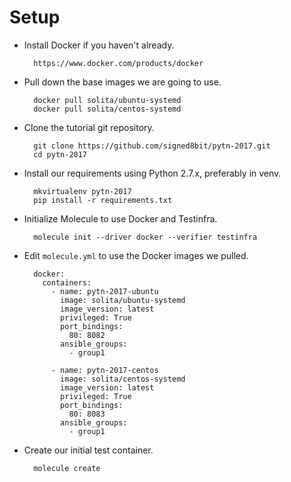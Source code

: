 Setup
=====

* Install Docker if you haven't already.

        https://www.docker.com/products/docker

* Pull down the base images we are going to use.

        docker pull solita/ubuntu-systemd
        docker pull solita/centos-systemd

* Clone the tutorial git repository.

        git clone https://github.com/signed8bit/pytn-2017.git
        cd pytn-2017

* Install our requirements using Python 2.7.x, preferably in venv.

        mkvirtualenv pytn-2017
        pip install -r requirements.txt

* Initialize Molecule to use Docker and Testinfra.

        molecule init --driver docker --verifier testinfra

* Edit `molecule.yml` to use the Docker images we pulled.

        docker:
          containers:
            - name: pytn-2017-ubuntu
              image: solita/ubuntu-systemd
              image_version: latest
              privileged: True
              port_bindings:
                80: 8082
              ansible_groups:
                - group1
                
            - name: pytn-2017-centos
              image: solita/centos-systemd
              image_version: latest
              privileged: True
              port_bindings:
                80: 8083
              ansible_groups:
                - group1

* Create our initial test container.

        molecule create
